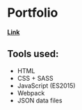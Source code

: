 # Portfolio

**[Link](https://pakkudon.github.io)**

## Tools used:
- HTML
- CSS + SASS
- JavaScript (ES2015)
- Webpack
- JSON data files
